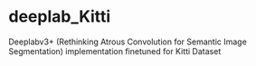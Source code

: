 # deeplab_Kitti

Deeplabv3+ (Rethinking Atrous Convolution for Semantic Image Segmentation) implementation finetuned for Kitti Dataset
